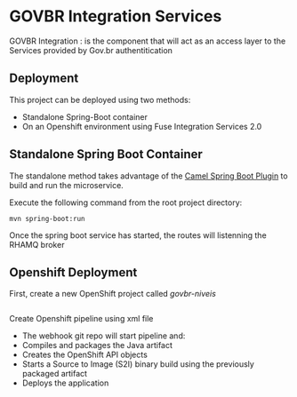 GOVBR Integration Services 
====================================

GOVBR Integration​ : is the component that will act as an access layer to the Services provided by Gov.br authentitication

## Deployment

This project can be deployed using two methods:

* Standalone Spring-Boot container
* On an Openshift environment using Fuse Integration Services 2.0

## Standalone Spring Boot Container

The standalone method takes advantage of the [Camel Spring Boot Plugin](http://camel.apache.org/spring-boot.html) to build and run the microservice.

Execute the following command from the root project directory:

```
mvn spring-boot:run 
```

Once the spring boot service has started, the routes will listenning the RHAMQ broker

## Openshift Deployment

First, create a new OpenShift project called *govbr-niveis*

```

```

Create Openshift pipeline using xml file 

* The webhook git repo will start pipeline and:
* Compiles and packages the Java artifact
* Creates the OpenShift API objects
* Starts a Source to Image (S2I) binary build using the previously packaged artifact
* Deploys the application


